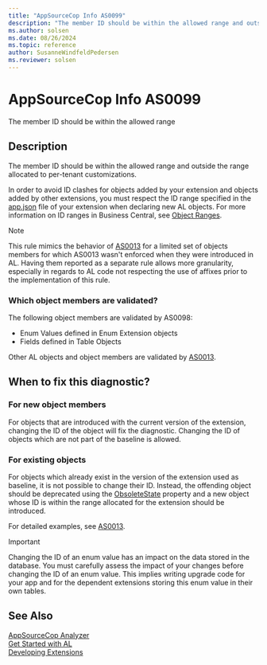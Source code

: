 ```yaml
---
title: "AppSourceCop Info AS0099"
description: "The member ID should be within the allowed range and outside the range allocated to per-tenant customizations."
ms.author: solsen
ms.date: 08/26/2024
ms.topic: reference
author: SusanneWindfeldPedersen
ms.reviewer: solsen
---
```

[//]: # (START>DO_NOT_EDIT)
[//]: # (IMPORTANT:Do not edit any of the content between here and the END>DO_NOT_EDIT.)
[//]: # (Any modifications should be made in the .xml files in the ModernDev repo.)
# AppSourceCop Info AS0099
The member ID should be within the allowed range

## Description
The member ID should be within the allowed range and outside the range allocated to per-tenant customizations.

[//]: # (IMPORTANT: END>DO_NOT_EDIT)

In order to avoid ID clashes for objects added by your extension and objects added by other extensions, you must respect the ID range specified in the [app.json](../devenv-json-files.md) file of your extension when declaring new AL objects. For more information on ID ranges in Business Central, see [Object Ranges](../devenv-object-ranges.md).

> [!NOTE]  
> This rule mimics the behavior of [AS0013](appsourcecop-as0013.md) for a limited set of objects members for which AS0013 wasn't enforced when they were introduced in AL. Having them reported as a separate rule allows more granularity, especially in regards to AL code not respecting the use of affixes prior to the implementation of this rule.

### Which object members are validated?

The following object members are validated by AS0098:

- Enum Values defined in Enum Extension objects
- Fields defined in Table Objects

Other AL objects and object members are validated by [AS0013](appsourcecop-as0013.md).

## When to fix this diagnostic?

### For new object members

For objects that are introduced with the current version of the extension, changing the ID of the object will fix the diagnostic.
Changing the ID of objects which are not part of the baseline is allowed.

### For existing objects

For objects which already exist in the version of the extension used as baseline, it is not possible to change their ID. Instead, the offending object should be deprecated using the [ObsoleteState](../properties/devenv-obsoletestate-property.md) property and a new object whose ID is within the range allocated for the extension should be introduced.

For detailed examples, see [AS0013](appsourcecop-as0013.md).

> [!IMPORTANT]  
> Changing the ID of an enum value has an impact on the data stored in the database. You must carefully assess the impact of your changes before changing the ID of an enum value. This implies writing upgrade code for your app and for the dependent extensions storing this enum value in their own tables.

## See Also  
[AppSourceCop Analyzer](appsourcecop.md)  
[Get Started with AL](../devenv-get-started.md)  
[Developing Extensions](../devenv-dev-overview.md)  
